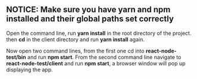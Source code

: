 <h2>NOTICE: Make sure you have yarn and npm installed and their global paths set correctly</h2>

Open the command line, run <strong>yarn install</strong> in the root directory of the project. then <strong>cd</strong> in the client directory and run <strong>yarn install</strong> again.

Now open two command lines, from the first one cd into <strong>react-node-test/bin</strong> and run <strong>npm start</strong>. From the second command line navigate to <strong>react-node-test/client</strong> and run <strong>npm start</strong>, a browser window will pop up displaying the app.
